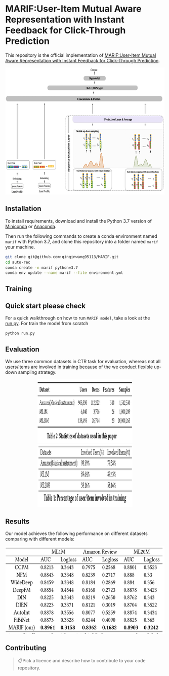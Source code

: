 # MARIF:User-Item Mutual Aware Representation with Instant Feedback for Click-Through Prediction

This repository is the official implementation of [MARIF:User-Item Mutual Aware Representation with Instant Feedback for Click-Through Prediction](). 

<p align="center">
<img src="img/marif.jpg" height=400>
</p>

## Installation

To install requirements, download and install the Python 3.7 version of [Miniconda](https://docs.conda.io/en/latest/miniconda.html) or [Anaconda](https://www.anaconda.com/distribution/#download-section).

Then run the following commands to create a conda environment named `marif` with Python 3.7, and clone this repository into a folder named `marif` your machine.

```bash
git clone git@github.com:qinqinwang95113/MARIF.git
cd auto-rec
conda create -n marif python=3.7
conda env update --name marif --file environment.yml
```

<!-- > 📋Describe how to set up the environment, e.g. pip/conda/docker commands, download datasets, etc... -->

## Training
## Quick start please check 
For a quick walkthrough on how to run `MARIF model`, take a look at the [run.py](deepTrans/run.py).
For train the model from scratch
```bash
python run.py
```
<!-- 
```train
python train.py --input-data <path_to_data> --alpha 10 --beta 20
```

> 📋Describe how to train the models, with example commands on how to train the models in your paper, including the full training procedure and appropriate hyperparameters. -->

## Evaluation

<!-- To evaluate my model on ImageNet, run:

```eval
python eval.py --model-file mymodel.pth --benchmark imagenet
```
 -->

We use three common datasets in CTR task for evaluation, whereas not all users/items are involved in training because of the we conduct flexible up-down sampling strategy.
<p align="center">
<img src="img/table1.jpg" height=200, width = 300>
<img src="img/table2.jpg" height=200, width = 300>
</p>


## Results
Our model achieves the following performance on different datasets comparing with different models:

<p align="center">
<img src="img/results.jpg" height=277>
</p>

<!-- Our model achieves the following performance on :

### [Image Classification on ImageNet](https://paperswithcode.com/sota/image-classification-on-imagenet)

| Model name         | Top 1 Accuracy  | Top 5 Accuracy |
| ------------------ |---------------- | -------------- |
| My awesome model   |     85%         |      95%       |

> 📋Include a table of results from your paper, and link back to the leaderboard for clarity and context. If your main result is a figure, include that figure and link to the command or notebook to reproduce it. 
 -->

## Contributing

> 📋Pick a licence and describe how to contribute to your code repository. 